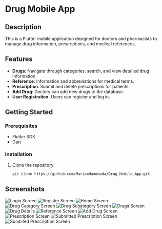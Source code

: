 # Drug Mobile App

## Description
This is a Flutter mobile application designed for doctors and pharmacists to manage drug information, prescriptions, and medical references.

## Features
- **Drugs**: Navigate through categories, search, and view detailed drug information.
- **Reference**: Information and abbreviations for medical terms.
- **Prescription**: Submit and delete prescriptions for patients.
- **Add Drug**: Doctors can add new drugs to the database.
- **User Registration**: Users can register and log in.

## Getting Started
### Prerequisites
- Flutter SDK
- Dart

### Installation
1. Clone the repository:
   ```bash
   git clone https://github.com/MariamHammouda/Drug_Mobile_App.git
## Screenshots
![Login Screen](login_screen.png)
![Register Screen](register_screen.png)
![Home Screen](home_seceen.png)
![Drug Category Screen](categories_screen.png)
![Drug Subategory Screen](subcategory_screen.png)
![Drugs Screen](drugs_screen.png)
![Drug Details](drug_info_screen.png)
![Reference Screen](reference_screen.png)
![Add Drug Screen](add_drug_screen.png)
![Prescription Screen](Presentation_screen.png)
![Submitted Prescription Screen](submited_presentation_screen.png)
![Sumbited Prescription Screen](link-to-screenshot)


